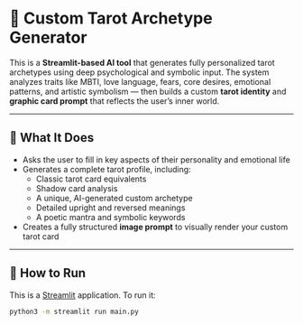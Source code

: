 # 🔮 Custom Tarot Archetype Generator

This is a **Streamlit-based AI tool** that generates fully personalized tarot archetypes using deep psychological and symbolic input. The system analyzes traits like MBTI, love language, fears, core desires, emotional patterns, and artistic symbolism — then builds a custom **tarot identity** and **graphic card prompt** that reflects the user’s inner world.

---

## 🧠 What It Does

- Asks the user to fill in key aspects of their personality and emotional life
- Generates a complete tarot profile, including:
  - Classic tarot card equivalents
  - Shadow card analysis
  - A unique, AI-generated custom archetype
  - Detailed upright and reversed meanings
  - A poetic mantra and symbolic keywords
- Creates a fully structured **image prompt** to visually render your custom tarot card

---

## 🚀 How to Run

This is a [Streamlit](https://streamlit.io/) application. To run it:

```bash
python3 -m streamlit run main.py
